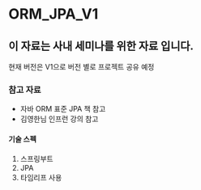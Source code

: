 # ORM_JPA_V1

## 이 자료는 사내 세미나를 위한 자료 입니다.
현재 버전은 V1으로 버전 별로 프로젝트 공유 예정

### 참고 자료 
- 자바 ORM 표준 JPA 책 참고
- 김영한님 인프런 강의 참고

#### 기술 스펙
1. 스프링부트
2. JPA
3. 타임리프 사용
